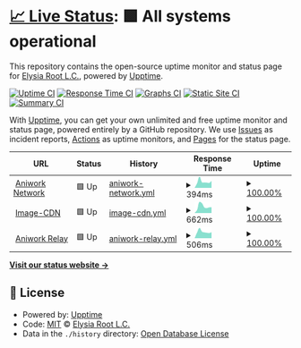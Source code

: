 # [📈 Live Status](https://uptime.ani.work): <!--live status--> **🟩 All systems operational**

This repository contains the open-source uptime monitor and status page for [Elysia Root L.C.](https://uptime.ani.work), powered by [Upptime](https://github.com/upptime/upptime).

[![Uptime CI](https://github.com/elysiaroot/aniwork-uptime/workflows/Uptime%20CI/badge.svg)](https://github.com/elysiaroot/aniwork-uptime/actions?query=workflow%3A%22Uptime+CI%22)
[![Response Time CI](https://github.com/elysiaroot/aniwork-uptime/workflows/Response%20Time%20CI/badge.svg)](https://github.com/elysiaroot/aniwork-uptime/actions?query=workflow%3A%22Response+Time+CI%22)
[![Graphs CI](https://github.com/elysiaroot/aniwork-uptime/workflows/Graphs%20CI/badge.svg)](https://github.com/elysiaroot/aniwork-uptime/actions?query=workflow%3A%22Graphs+CI%22)
[![Static Site CI](https://github.com/elysiaroot/aniwork-uptime/workflows/Static%20Site%20CI/badge.svg)](https://github.com/elysiaroot/aniwork-uptime/actions?query=workflow%3A%22Static+Site+CI%22)
[![Summary CI](https://github.com/elysiaroot/aniwork-uptime/workflows/Summary%20CI/badge.svg)](https://github.com/elysiaroot/aniwork-uptime/actions?query=workflow%3A%22Summary+CI%22)

With [Upptime](https://upptime.js.org), you can get your own unlimited and free uptime monitor and status page, powered entirely by a GitHub repository. We use [Issues](https://github.com/elysiaroot/aniwork-uptime/issues) as incident reports, [Actions](https://github.com/elysiaroot/aniwork-uptime/actions) as uptime monitors, and [Pages](https://uptime.ani.work) for the status page.

<!--start: status pages-->
<!-- This summary is generated by Upptime (https://github.com/upptime/upptime) -->
<!-- Do not edit this manually, your changes will be overwritten -->
<!-- prettier-ignore -->
| URL | Status | History | Response Time | Uptime |
| --- | ------ | ------- | ------------- | ------ |
| <img alt="" src="https://icons.duckduckgo.com/ip3/ani.work.ico" height="13"> [Aniwork Network](https://ani.work/) | 🟩 Up | [aniwork-network.yml](https://github.com/elysiaroot/aniwork-uptime/commits/HEAD/history/aniwork-network.yml) | <details><summary><img alt="Response time graph" src="./graphs/aniwork-network/response-time-week.png" height="20"> 394ms</summary><br><a href="https://uptime.ani.work/history/aniwork-network"><img alt="Response time 734" src="https://img.shields.io/endpoint?url=https%3A%2F%2Fraw.githubusercontent.com%2Felysiaroot%2Faniwork-uptime%2FHEAD%2Fapi%2Faniwork-network%2Fresponse-time.json"></a><br><a href="https://uptime.ani.work/history/aniwork-network"><img alt="24-hour response time 358" src="https://img.shields.io/endpoint?url=https%3A%2F%2Fraw.githubusercontent.com%2Felysiaroot%2Faniwork-uptime%2FHEAD%2Fapi%2Faniwork-network%2Fresponse-time-day.json"></a><br><a href="https://uptime.ani.work/history/aniwork-network"><img alt="7-day response time 394" src="https://img.shields.io/endpoint?url=https%3A%2F%2Fraw.githubusercontent.com%2Felysiaroot%2Faniwork-uptime%2FHEAD%2Fapi%2Faniwork-network%2Fresponse-time-week.json"></a><br><a href="https://uptime.ani.work/history/aniwork-network"><img alt="30-day response time 351" src="https://img.shields.io/endpoint?url=https%3A%2F%2Fraw.githubusercontent.com%2Felysiaroot%2Faniwork-uptime%2FHEAD%2Fapi%2Faniwork-network%2Fresponse-time-month.json"></a><br><a href="https://uptime.ani.work/history/aniwork-network"><img alt="1-year response time 734" src="https://img.shields.io/endpoint?url=https%3A%2F%2Fraw.githubusercontent.com%2Felysiaroot%2Faniwork-uptime%2FHEAD%2Fapi%2Faniwork-network%2Fresponse-time-year.json"></a></details> | <details><summary><a href="https://uptime.ani.work/history/aniwork-network">100.00%</a></summary><a href="https://uptime.ani.work/history/aniwork-network"><img alt="All-time uptime 99.95%" src="https://img.shields.io/endpoint?url=https%3A%2F%2Fraw.githubusercontent.com%2Felysiaroot%2Faniwork-uptime%2FHEAD%2Fapi%2Faniwork-network%2Fuptime.json"></a><br><a href="https://uptime.ani.work/history/aniwork-network"><img alt="24-hour uptime 100.00%" src="https://img.shields.io/endpoint?url=https%3A%2F%2Fraw.githubusercontent.com%2Felysiaroot%2Faniwork-uptime%2FHEAD%2Fapi%2Faniwork-network%2Fuptime-day.json"></a><br><a href="https://uptime.ani.work/history/aniwork-network"><img alt="7-day uptime 100.00%" src="https://img.shields.io/endpoint?url=https%3A%2F%2Fraw.githubusercontent.com%2Felysiaroot%2Faniwork-uptime%2FHEAD%2Fapi%2Faniwork-network%2Fuptime-week.json"></a><br><a href="https://uptime.ani.work/history/aniwork-network"><img alt="30-day uptime 100.00%" src="https://img.shields.io/endpoint?url=https%3A%2F%2Fraw.githubusercontent.com%2Felysiaroot%2Faniwork-uptime%2FHEAD%2Fapi%2Faniwork-network%2Fuptime-month.json"></a><br><a href="https://uptime.ani.work/history/aniwork-network"><img alt="1-year uptime 99.95%" src="https://img.shields.io/endpoint?url=https%3A%2F%2Fraw.githubusercontent.com%2Felysiaroot%2Faniwork-uptime%2FHEAD%2Fapi%2Faniwork-network%2Fuptime-year.json"></a></details>
| <img alt="" src="https://icons.duckduckgo.com/ip3/cdn.ani.work.ico" height="13"> [Image-CDN](https://cdn.ani.work/media_attachments/files/109/368/607/400/125/411/original/073fc528ace47db4.png) | 🟩 Up | [image-cdn.yml](https://github.com/elysiaroot/aniwork-uptime/commits/HEAD/history/image-cdn.yml) | <details><summary><img alt="Response time graph" src="./graphs/image-cdn/response-time-week.png" height="20"> 662ms</summary><br><a href="https://uptime.ani.work/history/image-cdn"><img alt="Response time 352" src="https://img.shields.io/endpoint?url=https%3A%2F%2Fraw.githubusercontent.com%2Felysiaroot%2Faniwork-uptime%2FHEAD%2Fapi%2Fimage-cdn%2Fresponse-time.json"></a><br><a href="https://uptime.ani.work/history/image-cdn"><img alt="24-hour response time 1241" src="https://img.shields.io/endpoint?url=https%3A%2F%2Fraw.githubusercontent.com%2Felysiaroot%2Faniwork-uptime%2FHEAD%2Fapi%2Fimage-cdn%2Fresponse-time-day.json"></a><br><a href="https://uptime.ani.work/history/image-cdn"><img alt="7-day response time 662" src="https://img.shields.io/endpoint?url=https%3A%2F%2Fraw.githubusercontent.com%2Felysiaroot%2Faniwork-uptime%2FHEAD%2Fapi%2Fimage-cdn%2Fresponse-time-week.json"></a><br><a href="https://uptime.ani.work/history/image-cdn"><img alt="30-day response time 596" src="https://img.shields.io/endpoint?url=https%3A%2F%2Fraw.githubusercontent.com%2Felysiaroot%2Faniwork-uptime%2FHEAD%2Fapi%2Fimage-cdn%2Fresponse-time-month.json"></a><br><a href="https://uptime.ani.work/history/image-cdn"><img alt="1-year response time 352" src="https://img.shields.io/endpoint?url=https%3A%2F%2Fraw.githubusercontent.com%2Felysiaroot%2Faniwork-uptime%2FHEAD%2Fapi%2Fimage-cdn%2Fresponse-time-year.json"></a></details> | <details><summary><a href="https://uptime.ani.work/history/image-cdn">100.00%</a></summary><a href="https://uptime.ani.work/history/image-cdn"><img alt="All-time uptime 100.00%" src="https://img.shields.io/endpoint?url=https%3A%2F%2Fraw.githubusercontent.com%2Felysiaroot%2Faniwork-uptime%2FHEAD%2Fapi%2Fimage-cdn%2Fuptime.json"></a><br><a href="https://uptime.ani.work/history/image-cdn"><img alt="24-hour uptime 100.00%" src="https://img.shields.io/endpoint?url=https%3A%2F%2Fraw.githubusercontent.com%2Felysiaroot%2Faniwork-uptime%2FHEAD%2Fapi%2Fimage-cdn%2Fuptime-day.json"></a><br><a href="https://uptime.ani.work/history/image-cdn"><img alt="7-day uptime 100.00%" src="https://img.shields.io/endpoint?url=https%3A%2F%2Fraw.githubusercontent.com%2Felysiaroot%2Faniwork-uptime%2FHEAD%2Fapi%2Fimage-cdn%2Fuptime-week.json"></a><br><a href="https://uptime.ani.work/history/image-cdn"><img alt="30-day uptime 100.00%" src="https://img.shields.io/endpoint?url=https%3A%2F%2Fraw.githubusercontent.com%2Felysiaroot%2Faniwork-uptime%2FHEAD%2Fapi%2Fimage-cdn%2Fuptime-month.json"></a><br><a href="https://uptime.ani.work/history/image-cdn"><img alt="1-year uptime 100.00%" src="https://img.shields.io/endpoint?url=https%3A%2F%2Fraw.githubusercontent.com%2Felysiaroot%2Faniwork-uptime%2FHEAD%2Fapi%2Fimage-cdn%2Fuptime-year.json"></a></details>
| <img alt="" src="https://icons.duckduckgo.com/ip3/relay.ani.work.ico" height="13"> [Aniwork Relay](https://relay.ani.work) | 🟩 Up | [aniwork-relay.yml](https://github.com/elysiaroot/aniwork-uptime/commits/HEAD/history/aniwork-relay.yml) | <details><summary><img alt="Response time graph" src="./graphs/aniwork-relay/response-time-week.png" height="20"> 506ms</summary><br><a href="https://uptime.ani.work/history/aniwork-relay"><img alt="Response time 447" src="https://img.shields.io/endpoint?url=https%3A%2F%2Fraw.githubusercontent.com%2Felysiaroot%2Faniwork-uptime%2FHEAD%2Fapi%2Faniwork-relay%2Fresponse-time.json"></a><br><a href="https://uptime.ani.work/history/aniwork-relay"><img alt="24-hour response time 449" src="https://img.shields.io/endpoint?url=https%3A%2F%2Fraw.githubusercontent.com%2Felysiaroot%2Faniwork-uptime%2FHEAD%2Fapi%2Faniwork-relay%2Fresponse-time-day.json"></a><br><a href="https://uptime.ani.work/history/aniwork-relay"><img alt="7-day response time 506" src="https://img.shields.io/endpoint?url=https%3A%2F%2Fraw.githubusercontent.com%2Felysiaroot%2Faniwork-uptime%2FHEAD%2Fapi%2Faniwork-relay%2Fresponse-time-week.json"></a><br><a href="https://uptime.ani.work/history/aniwork-relay"><img alt="30-day response time 468" src="https://img.shields.io/endpoint?url=https%3A%2F%2Fraw.githubusercontent.com%2Felysiaroot%2Faniwork-uptime%2FHEAD%2Fapi%2Faniwork-relay%2Fresponse-time-month.json"></a><br><a href="https://uptime.ani.work/history/aniwork-relay"><img alt="1-year response time 447" src="https://img.shields.io/endpoint?url=https%3A%2F%2Fraw.githubusercontent.com%2Felysiaroot%2Faniwork-uptime%2FHEAD%2Fapi%2Faniwork-relay%2Fresponse-time-year.json"></a></details> | <details><summary><a href="https://uptime.ani.work/history/aniwork-relay">100.00%</a></summary><a href="https://uptime.ani.work/history/aniwork-relay"><img alt="All-time uptime 100.00%" src="https://img.shields.io/endpoint?url=https%3A%2F%2Fraw.githubusercontent.com%2Felysiaroot%2Faniwork-uptime%2FHEAD%2Fapi%2Faniwork-relay%2Fuptime.json"></a><br><a href="https://uptime.ani.work/history/aniwork-relay"><img alt="24-hour uptime 100.00%" src="https://img.shields.io/endpoint?url=https%3A%2F%2Fraw.githubusercontent.com%2Felysiaroot%2Faniwork-uptime%2FHEAD%2Fapi%2Faniwork-relay%2Fuptime-day.json"></a><br><a href="https://uptime.ani.work/history/aniwork-relay"><img alt="7-day uptime 100.00%" src="https://img.shields.io/endpoint?url=https%3A%2F%2Fraw.githubusercontent.com%2Felysiaroot%2Faniwork-uptime%2FHEAD%2Fapi%2Faniwork-relay%2Fuptime-week.json"></a><br><a href="https://uptime.ani.work/history/aniwork-relay"><img alt="30-day uptime 100.00%" src="https://img.shields.io/endpoint?url=https%3A%2F%2Fraw.githubusercontent.com%2Felysiaroot%2Faniwork-uptime%2FHEAD%2Fapi%2Faniwork-relay%2Fuptime-month.json"></a><br><a href="https://uptime.ani.work/history/aniwork-relay"><img alt="1-year uptime 100.00%" src="https://img.shields.io/endpoint?url=https%3A%2F%2Fraw.githubusercontent.com%2Felysiaroot%2Faniwork-uptime%2FHEAD%2Fapi%2Faniwork-relay%2Fuptime-year.json"></a></details>

<!--end: status pages-->

[**Visit our status website →**](https://uptime.ani.work)

## 📄 License

- Powered by: [Upptime](https://github.com/upptime/upptime)
- Code: [MIT](./LICENSE) © [Elysia Root L.C.](https://uptime.ani.work)
- Data in the `./history` directory: [Open Database License](https://opendatacommons.org/licenses/odbl/1-0/)
